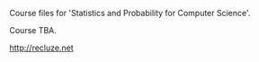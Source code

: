 Course files for 'Statistics and Probability for Computer Science'. 

Course TBA. 

http://recluze.net
